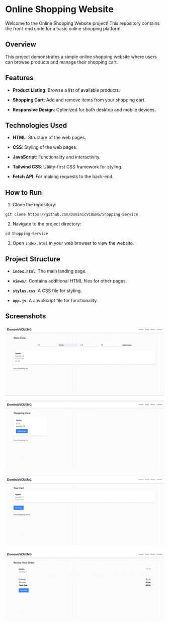 # Online Shopping Website

Welcome to the Online Shopping Website project! This repository contains the front-end code for a basic online shopping platform.

## Overview

This project demonstrates a simple online shopping website where users can browse products and manage their shopping cart.

## Features

- **Product Listing**: Browse a list of available products.

- **Shopping Cart**: Add and remove items from your shopping cart.

- **Responsive Design**: Optimized for both desktop and mobile devices.

## Technologies Used

- **HTML**: Structure of the web pages.

- **CSS**: Styling of the web pages.

- **JavaScript**: Functionality and interactivity.

- **Tailwind CSS**: Utility-first CSS framework for styling.

- **Fetch API**: For making requests to the back-end.

## How to Run

1. Clone the repository:

```
git clone https://github.com/DominicVCUENG/Shopping-Service
```

2. Navigate to the project directory:

```
cd Shopping-Service
```

3. Open `index.html` in your web browser to view the website.

## Project Structure

- **`index.html`**: The main landing page.

- **`views/`**: Contains additional HTML files for other pages.

- **`styles.css`**: A CSS file for styling.

- **`app.js`**: A JavaScript file for functionality.

## Screenshots

![Homepage](images/Store.png)

![Product Listing](images/Shop.png)

![Shopping Cart](images/Cart.png)

![Checkout Process](images/Checkout.png)
